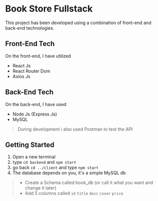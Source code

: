 # Book Store Fullstack
This project has been developed using a combination of front-end and back-end technologies. 
## Front-End Tech
On the front-end, I have utilized 
+ React Js
+ React Router Dom
+ Axios Js
## Back-End Tech
On the back-end, I have used
+ Node Js (Express Js)
+ MySQL
>During development i also used Postman to test the API
## Getting Started
1. Open a new terminal
2. type `cd backend` and `npm start`
3. go back `cd ../client` and type `npm start`
4. The database depends on you, it's a simple MySQL db
> + Create a Schema called book_db (or call it what you want and change it later)
> + Add 5 columns called `id` `title` `desc` `cover` `price`
